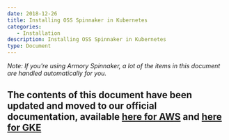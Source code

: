 ```yaml
---
date: 2018-12-26
title: Installing OSS Spinnaker in Kubernetes
categories:
   - Installation
description: Installing OSS Spinnaker in Kubernetes
type: Document
---
```


_Note: If you're using Armory Spinnaker, a lot of the items in this document are handled automatically for you._

## The contents of this document have been updated and moved to our official documentation, available [here for AWS](https://docs.armory.io/spinnaker-install-admin-guides/install-on-aws/) and [here for GKE](https://docs.armory.io/spinnaker-install-admin-guides/install-on-gke/)
